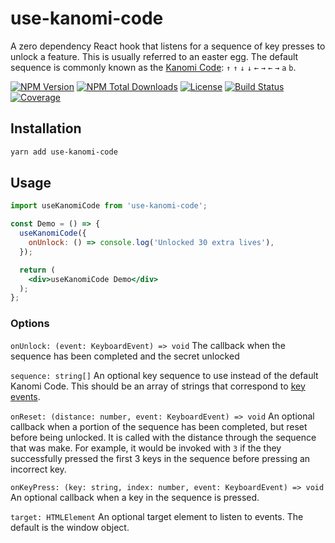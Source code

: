 # use-kanomi-code

A zero dependency React hook that listens for a sequence of key presses to unlock a feature. This is usually referred to an easter egg. The default sequence is commonly known as the [Kanomi Code][link-kanomi-code-wiki]: `↑` `↑` `↓` `↓` `←` `→` `←` `→` `a` `b`. 

[![NPM Version][icon-npm-version]][link-npm]
[![NPM Total Downloads][icon-npm-total-downloads]][link-npm]
[![License][icon-license]][link-license]
[![Build Status][icon-build-status]][link-build]
[![Coverage][icon-coverage]][link-coverage]

## Installation

```sh
yarn add use-kanomi-code
```

## Usage

```jsx
import useKanomiCode from 'use-kanomi-code';

const Demo = () => {
  useKanomiCode({
    onUnlock: () => console.log('Unlocked 30 extra lives'),
  });

  return (
    <div>useKanomiCode Demo</div>
  );
};
```

### Options

`onUnlock: (event: KeyboardEvent) => void` The callback when the sequence has been completed and the secret unlocked

`sequence: string[]` An optional key sequence to use instead of the default Kanomi Code. This should be an array of strings that correspond to [key events][link-key-events].

`onReset: (distance: number, event: KeyboardEvent) => void` An optional callback when a portion of the sequence has been completed, but reset before being unlocked. It is called with the distance through the sequence that was make. For example, it would be invoked with `3` if the they successfully pressed the first 3 keys in the sequence before pressing an incorrect key.

`onKeyPress: (key: string, index: number, event: KeyboardEvent) => void` An optional callback when a key in the sequence is pressed.

`target: HTMLElement` An optional target element to listen to events. The default is the window object.

[icon-npm-version]: https://img.shields.io/npm/v/use-kanomi-code.svg
[icon-npm-total-downloads]: https://img.shields.io/npm/dt/use-kanomi-code.svg
[icon-license]: https://img.shields.io/github/license/chris-feist/use-kanomi-code.svg
[icon-build-status]: https://travis-ci.com/chris-feist/use-kanomi-code.svg?branch=main
[icon-coverage]: https://img.shields.io/codecov/c/github/chris-feist/use-kanomi-code/main.svg

[link-npm]: https://www.npmjs.com/package/use-kanomi-code
[link-license]: ./LICENSE
[link-build]: https://travis-ci.com/chris-feist/use-kanomi-code
[link-coverage]: https://codecov.io/gh/chris-feist/use-kanomi-code
[link-kanomi-code-wiki]: https://en.wikipedia.org/wiki/Konami_Code
[link-key-events]: https://developer.mozilla.org/en-US/docs/Web/API/KeyboardEvent/key/Key_Values
